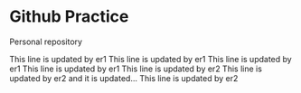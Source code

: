 # Github Practice

Personal repository

This line is updated by er1
This line is updated by er1
This line is updated by er1
This line is updated by er1
This line is updated by er2
This line is updated by er2 and it is updated...
This line is updated by er2
